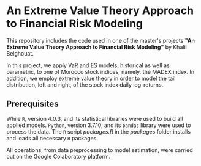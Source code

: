 # An Extreme Value Theory Approach to Financial Risk Modeling

This repository includes the code used in one of the master's projects **"An Extreme Value Theory Approach to Financial Risk Modeling"** by Khalil Belghouat.

In this project, we apply VaR and ES models, historical as well as parametric, to one of Morocco stock indices, namely, the MADEX index. In addition, we employ extreme value theory in order to model the tail distribution, left and right, of the stock index daily log-returns.

## Prerequisites

While ```R```, version 4.0.3, and its statistical libraries were used to build all applied models. ```Python```, version 3.7.10, and its ```pandas``` library were used to process the data. The ```R``` script _packages.R_ in the _packages_ folder installs and loads all necessary ```R``` packages. 

All operations, from data preprocessing to model estimation, were carried out on the Google Colaboratory platform.

